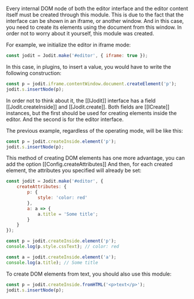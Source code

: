 Every internal DOM node of both the editor interface and the editor content itself must be created through this module.
This is due to the fact that the interface can be shown in an iframe, or another window.
And in this case, you need to create its elements using the document from this window.
In order not to worry about it yourself, this module was created.

For example, we initialize the editor in iframe mode:

```js
const jodit = Jodit.make('#editor', { iframe: true });
```

In this case, in plugins, to insert a value, you would have to write the following construction:

```js
const p = jodit.iframe.contentWindow.document.createElement('p');
jodit.s.insertNode(p);
```

In order not to think about it, the [[IJodit]] interface has a field [[Jodit.createInside]] and [[Jodit.create]].
Both fields are [[ICreate]] instances, but the first should be used for creating elements inside the editor.
And the second is for the editor interface.

The previous example, regardless of the operating mode, will be like this:

```js
const p = jodit.createInside.element('p');
jodit.s.insertNode(p);
```

This method of creating DOM elements has one more advantage, you can add the option [[Config.createAttributes]]
And then, for each created element, the attributes you specified will already be set:

```js
const jodit = Jodit.make('#editor', {
	createAttributes: {
		p: {
			style: 'color: red'
		},
		a: a => {
			a.title = 'Some title';
		}
	}
});

const p = jodit.createInside.element('p');
console.log(p.style.cssText); // color: red

const a = jodit.createInside.element('a');
console.log(a.title); // Some title
```

To create DOM elements from text, you should also use this module:

```js
const p = jodit.createInside.fromHTML('<p>text</p>');
jodit.s.insertNode(p);
```
